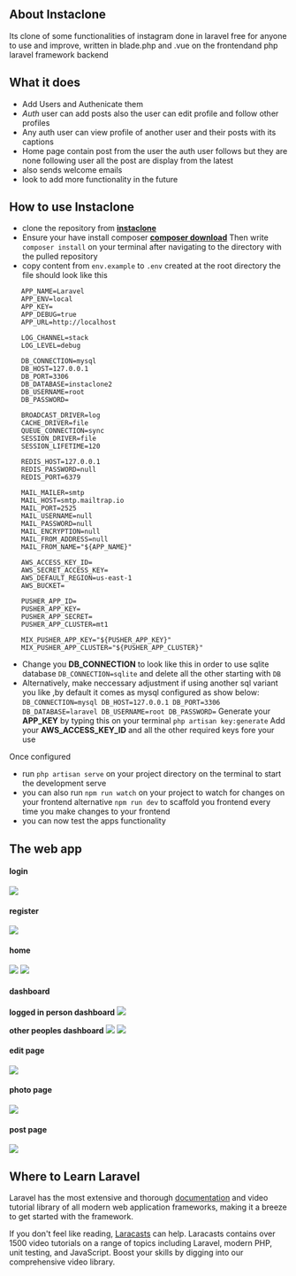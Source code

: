## About Instaclone
Its clone of some functionalities of instagram done in laravel free for anyone to use and improve,
written in blade.php and .vue on the frontendand php laravel framework backend

## What it does

-   Add Users and Authenicate them
-   _Auth_ user can add posts also the user can edit profile and follow other profiles
-   Any auth user can view profile of another user and their posts with its captions
-   Home page contain post from the user the auth user follows but they are none following user all the post are display from the latest
-   also sends welcome emails
-   look to add more functionality in the future

## How to use Instaclone

-  clone the repository from **[instaclone](https://github.com/edcheyjr/instaclone.git)**
-  Ensure your have install composer **[composer download](https://getcomposer.org/download/)** Then write `composer install` on your terminal after navigating to the directory with the pulled repository
-   copy content from `env.example` to `.env` created at the root directory
    the file should look like this

```
   APP_NAME=Laravel
   APP_ENV=local
   APP_KEY=
   APP_DEBUG=true
   APP_URL=http://localhost

   LOG_CHANNEL=stack
   LOG_LEVEL=debug

   DB_CONNECTION=mysql
   DB_HOST=127.0.0.1
   DB_PORT=3306
   DB_DATABASE=instaclone2
   DB_USERNAME=root
   DB_PASSWORD=

   BROADCAST_DRIVER=log
   CACHE_DRIVER=file
   QUEUE_CONNECTION=sync
   SESSION_DRIVER=file
   SESSION_LIFETIME=120

   REDIS_HOST=127.0.0.1
   REDIS_PASSWORD=null
   REDIS_PORT=6379

   MAIL_MAILER=smtp
   MAIL_HOST=smtp.mailtrap.io
   MAIL_PORT=2525
   MAIL_USERNAME=null
   MAIL_PASSWORD=null
   MAIL_ENCRYPTION=null
   MAIL_FROM_ADDRESS=null
   MAIL_FROM_NAME="${APP_NAME}"

   AWS_ACCESS_KEY_ID=
   AWS_SECRET_ACCESS_KEY=
   AWS_DEFAULT_REGION=us-east-1
   AWS_BUCKET=

   PUSHER_APP_ID=
   PUSHER_APP_KEY=
   PUSHER_APP_SECRET=
   PUSHER_APP_CLUSTER=mt1

   MIX_PUSHER_APP_KEY="${PUSHER_APP_KEY}"
   MIX_PUSHER_APP_CLUSTER="${PUSHER_APP_CLUSTER}"
```

-   Change you **DB_CONNECTION** to look like this in order to use sqlite database `DB_CONNECTION=sqlite` and delete all the other starting with `DB`
-   Alternatively, make neccessary adjustment if using another sql variant you like ,by default it comes as mysql configured as show below:
    `DB_CONNECTION=mysql DB_HOST=127.0.0.1 DB_PORT=3306 DB_DATABASE=laravel DB_USERNAME=root DB_PASSWORD=`
    Generate your **APP_KEY** by typing this on your terminal `php artisan key:generate`
    Add your **AWS_ACCESS_KEY_ID** and all the other required keys fore your use

Once configured

-   run `php artisan serve` on your project directory on the terminal to start the development serve
-   you can also run `npm run watch` on your project to watch for changes on your frontend alternative `npm run dev`
    to scaffold you frontend every time you make changes to your frontend
-   you can now test the apps functionality

## The web app

#### login
<img src="/img/login.png">

#### register
<img src="/img/register.png">

#### home
<img src="img/home.png">
<img src="img/home1.png">

#### dashboard
**logged in person dashboard**
<img src="img/dashboard_yours(2).png">

**other peoples dashboard**
<img src="img/dashboard.png">
<img src="img/dashboard1.png">

#### edit page
<img src="img/edit.png">

#### photo  page
<img src="img/photo.png">

#### post page
<img src="img/update.png">

## Where to Learn Laravel

Laravel has the most extensive and thorough [documentation](https://laravel.com/docs) and video tutorial library of all modern web application frameworks, making it a breeze to get started with the framework.

If you don't feel like reading, [Laracasts](https://laracasts.com) can help. Laracasts contains over 1500 video tutorials on a range of topics including Laravel, modern PHP, unit testing, and JavaScript. Boost your skills by digging into our comprehensive video library.
